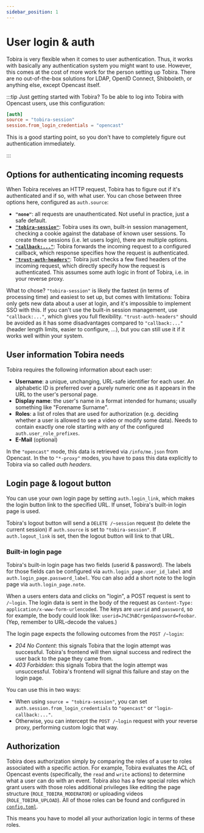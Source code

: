 ```yaml
---
sidebar_position: 1
---
```


# User login & auth

Tobira is very flexible when it comes to user authentication.
Thus, it works with basically any authentication system you might want to use.
However, this comes at the cost of more work for the person setting up Tobira.
There are no out-of-the-box solutions for LDAP, OpenID Connect, Shibboleth, or anything else, except Opencast itself.

:::tip
Just getting started with Tobira? To be able to log into Tobira with Opencast users, use this configuration:

```toml
[auth]
source = "tobira-session"
session.from_login_credentials = "opencast"
```

This is a good starting point, so you don't have to completely figure out authentication immediately.

:::


## Options for authenticating incoming requests

When Tobira receives an HTTP request, Tobira has to figure out if it's authenticated and if so, with what user.
You can chose between three options here, configured as `auth.source`:

- **`"none"`**: all requests are unauthenticated. Not useful in practice, just a safe default.
- [**`"tobira-session"`**](./user/tobira-session): Tobira uses its own, built-in session management, checking a cookie against the database of known user sessions.
  To create these sessions (i.e. let users login), there are multiple options.
- [**`"callback:..."`**](./user/callback): Tobira forwards the incoming request to a configured callback, which response specifies how the request is authenticated.
- [**`"trust-auth-headers"`**](./user/trust-auth-headers): Tobira just checks a few fixed headers of the incoming request, which directly specify how the request is authenticated.
  This assumes some auth logic in front of Tobira, i.e. in your reverse proxy.

What to chose? `"tobira-session"` is likely the fastest (in terms of processing time) and easiest to set up, but comes with limitations:
Tobira only gets new data about a user at login, and it's impossible to implement SSO with this.
If you can't use the built-in session management, use `"callback:..."`, which gives you full flexibility.
`"trust-auth-headers"` should be avoided as it has some disadvantages compared to `"callback:..."` (header length limits, easier to configure, ...), but you can still use it if it works well within your system.


## User information Tobira needs

Tobira requires the following information about each user:

- **Username**: a unique, unchanging, URL-safe identifier for each user.
  An alphabetic ID is preferred over a purely numeric one as it appears in the URL to the user's personal page.
- **Display name**: the user's name in a format intended for humans; usually something like "Forename Surname".
- **Roles**: a list of roles that are used for authorization (e.g. deciding whether a user is allowed to see a video or modify some data).
  Needs to contain exactly one role starting with any of the configured `auth.user_role_prefixes`.
- **E-Mail** (optional)

In the `"opencast"` mode, this data is retrieved via `/info/me.json` from Opencast.
In the to `"*-proxy"` modes, you have to pass this data explicitly to Tobira via so called *auth headers*.

## Login page & logout button

You can use your own login page by setting `auth.login_link`, which makes the login button link to the specified URL.
If unset, Tobira's built-in login page is used.

Tobira's logout button will send a `DELETE /~session` request (to delete the current session) if `auth.source` is set to `"tobira-session"`.
If `auth.logout_link` is set, then the logout button will link to that URL.

### Built-in login page

Tobira's built-in login page has two fields (userid & password).
The labels for those fields can be configured via `auth.login_page.user_id_label` and `auth.login_page.password_label`.
You can also add a short note to the login page via `auth.login_page.note`.

When a users enters data and clicks on "login", a POST request is sent to `/~login`.
The login data is sent in the body of the request as `Content-Type: application/x-www-form-urlencoded`.
The keys are `userid` and `password`, so for example, the body could look like: `userid=J%C3%BCrgen&password=foobar`.
(Yep, remember to URL-decode the values.)

The login page expects the following outcomes from the `POST /~login`:

- *204 No Content*: this signals Tobira that the login attempt was successful.
  Tobira's frontend will then signal success and redirect the user back to the page they came from.
- *403 Forbidden*: this signals Tobira that the login attempt was unsuccessful.
  Tobira's frontend will signal this failure and stay on the login page.

You can use this in two ways:
- When using `source = "tobira-session"`, you can set `auth.session.from_login_credentials` to `"opencast"` or `"login-callback:..."`.
- Otherwise, you can intercept the `POST /~login` request with your reverse proxy, performing custom logic that way.












<!--
## Auth modes

There are four modes (configuration key is `auth.mode`) that Tobira can operate in:

- `"none"`: Login is not possible. Just a safe default, not really useful in practice.
- `"opencast"`: Authentication via the connected Opencast.
  When a user logs in, Tobira simply sends a request with the given login data to Opencast, to check whether Opencast deems it correct and to obtain information about the user if that's the case.
  Uses Tobira's built-in session management after a successful login.
- `"login-proxy"`: Bring your own login logic, but use Tobira's built-in session management.
- `"full-auth-proxy"`: Do everything yourself by putting your own auth logic in front of every route, not using Tobira's session management.

The list is roughly sorted from "simple & restricted" to "complicated & flexible".
You should consequently use the first mode in the list which can satisfy all your requirements.

If you only need to login using users that are stored directly by Opencast, use the mode `opencast` (in that case, you can basically stop reading now).
If you need more flexibility, you need to use one of the `*-proxy` modes:
in case you want to use your own [session management](in-depth#session-management), use [`full-auth-proxy`](full-auth-proxy).
Otherwise, use [`login-proxy`](login-proxy) to use Tobira's built-in session management.
The `*-proxy` modes have their own dedicated documentation which you should read before using them.

:::note
The `"opencast"` mode is very simple and non-configurable.
That's by design.
If you want to do anything non-standard, you have to use one of the other auth modes to specify that logic yourself.
:::
-->

## Authorization

Tobira does authorization simply by comparing the roles of a user to roles associated with a specific action.
For example, Tobira evaluates the ACL of Opencast events (specifically, the `read` and `write` actions) to determine what a user can do with an event.
Tobira also has a few special roles which grant users with those roles additional privileges like editing the page structure (`ROLE_TOBIRA_MODERATOR`) or uploading videos (`ROLE_TOBIRA_UPLOAD`).
All of those roles can be found and configured in [`config.toml`](../config).

This means you have to model all your authorization logic in terms of these roles.
